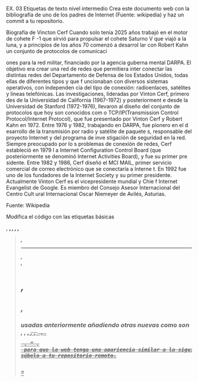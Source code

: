 EX. 03 Etiquetas de texto nivel intermedio
Crea este documento web con la bibliografía de uno de los padres de Internet
(Fuente: wikipedia) y haz un commit a tu repositorio.
<!DOCTYPE html>
<html>
<head>
<meta charset="utf-8">
<meta name="description" content="Ejercicio html para p
racticar con etiquetas html de texto">
<title>Biografía de Vinton Cerf</title>
</head>
<body>
Biografía de Vincton Cerf
Cuando solo tenía 2025 años trabajó en el motor de cohete F
-1 que sirvió para propulsar el cohete Saturno V que viajó
a la luna, y a principios de los años 70 comenzó a desarrol
lar con Robert Kahn un conjunto de protocolos de comunicaci


ones para la red militar, financiado por la agencia guberna
mental DARPA.
El objetivo era crear una red de redes que permitiera inter
conectar las distintas redes del Departamento de Defensa de
los Estados Unidos, todas ellas de diferentes tipos y que f
uncionaban con diversos sistemas operativos, con independen
cia del tipo de conexión: radioenlaces, satélites y líneas
telefónicas.
Las investigaciones, lideradas por Vinton Cerf, primero des
de la Universidad de California (1967-1972) y posteriorment
e desde la Universidad de Stanford (1972-1976), llevaron al
diseño del conjunto de protocolos que hoy son conocidos com
o TCP/IP(Transmission Control Protocol/Internet Protocol),
que fue presentado por Vinton Cerf y Robert Kahn en 1972.
Entre 1976 y 1982, trabajando en DARPA, fue pionero en el d
esarrollo de la transmisión por radio y satélite de paquete
s, responsable del proyecto Internet y del programa de inve
stigación de seguridad en la red. Siempre preocupado por lo
s problemas de conexión de redes, Cerf estableció en 1979 l
a Internet Configuration Control Board (que posteriormente
se denominó Internet Activities Board), y fue su primer pre
sidente.
Entre 1982 y 1986, Cerf diseñó el MCI MAIL, primer servicio
comercial de correo electrónico que se conectaría a Interne
t.
En 1992 fue uno de los fundadores de la Internet Society y
su primer presidente.
Actualmente Vinton Cerf es el vicepresidente mundial y Chie
f Internet Evangelist de Google.
Es miembro del Consejo Asesor Internacional del Centro Cult
ural Internacional Oscar Niemeyer de Avilés, Asturias.


Fuente: Wikipedia
</html>

Modifica el código con las etiquetas básicas <p> , <strong> , <i> , <em> , <b> ,
<blockquote> , <hr/> , <br/> , <h1> , <h2> , <h3> usadas anteriormente añadiendo
otras nuevas como son <abbr> , <cite> , <u> , <del> , <ins> , <code> , <pre> , <q> ,
<s> para que la web tenga una apariencia similar a la siguiente captura y
súbelo a tu repositorio remoto.